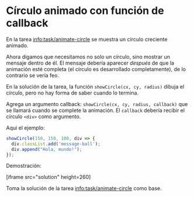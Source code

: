 
# Círculo animado con función de callback

En la tarea <info:task/animate-circle> se muestra un círculo creciente animado.

Ahora digamos que necesitamos no solo un círculo, sino mostrar un mensaje dentro de él. El mensaje debería aparecer *después* de que la animación esté completa (el círculo es desarrollado completamente), de lo contrario se vería feo.

En la solución de la tarea, la función `showCircle(cx, cy, radius)` dibuja el círculo, pero no hay forma de saber cuando lo termina.

Agrega un argumento callback: `showCircle(cx, cy, radius, callback)` que se llamará cuando se complete la animación. El `callback` debería recibir el círculo `<div>` como argumento.

Aqui el ejemplo:

```js
showCircle(150, 150, 100, div => {
  div.classList.add('message-ball');
  div.append("Hola, mundo!");
});
```

Demostración:

[iframe src="solution" height=260]

Toma la solución de la tarea <info:task/animate-circle> como base.
